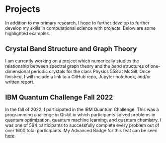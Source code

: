 # Projects

In addition to my primary research, I hope to further develop to further develop my skills in computational science with projects. Below are some highlighted examples.

## Crystal Band Structure and Graph Theory

I am currently working on a project which numerically studies the relationship between spectral graph theory and the band structures of one-dimensional periodic crystals for the class Physics 558 at McGill. Once finished, I will include a link to a GitHub repo, Jupyter notebook, and/or written report.

## IBM Quantum Challenge Fall 2022

In the fall of 2022, I participated in the IBM Quantum Challenge. This was a programming challenge in Qiskit in which participants solved problems in quantum optimization, quantum machine learning, and quantum chemistry. I was one of 594 participants to successfully complete every problem out of over 1600 total participants. My Advanced Badge for this feat can be seen [here](https://www.credly.com/badges/cfbd99aa-2bab-44b7-bdba-4e430ff478e6/linked_in_profile).

